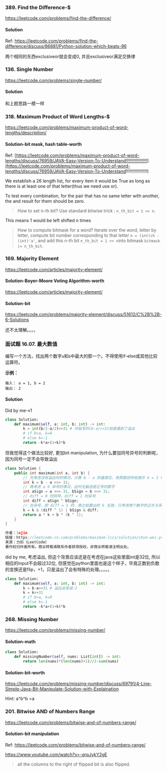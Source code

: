 ### 389. Find the Difference-$

https://leetcode.com/problems/find-the-difference/

#### Solution

Ref: https://leetcode.com/problems/find-the-difference/discuss/86881/Python-solution-which-beats-96

两个相同的东西exclusiveor就会变成0, 并且exclusiveor满足交换律



### 136. Single Number

https://leetcode.com/problems/single-number/

#### Solution

和上题思路一模一样



### 318. Maximum Product of Word Lengths-$

https://leetcode.com/problems/maximum-product-of-word-lengths/description/

#### Solution-bit mask, hash table-worth

Ref: [https://leetcode.com/problems/maximum-product-of-word-lengths/discuss/76959/JAVA-Easy-Version-To-Understand!!!!!!!!!!!!!!!!!](https://leetcode.com/problems/maximum-product-of-word-lengths/discuss/76959/JAVA-Easy-Version-To-Understand!!!!!!!!!!!!!!!!!)

We establish a 26 length list, for every item it would be True as long as there is at least one of that letter(thus we need use or).

To test every combination, for the pair that has no same letter with another, the and result for them should be zero.

> How to set n-th bit? Use standard bitwise trick : `n_th_bit = 1 << n`.

This means 1 would be left shifted n times

> How to compute bitmask for a word? Iterate over the word, letter by letter, compute bit number corresponding to that letter `n = (int)ch - (int)'a'`, and add this n-th bit `n_th_bit = 1 << n`into bitmask `bitmask |= n_th_bit`.





### 169. Majority Element

https://leetcode.com/articles/majority-element/

#### Solution-Boyer-Moore Voting Algorithm-worth

https://leetcode.com/articles/majority-element/

#### Solution-bit

https://leetcode.com/problems/majority-element/discuss/51612/C%2B%2B-6-Solutions

还不太理解。。。。





### 面试题 16.07. 最大数值



编写一个方法，找出两个数字`a`和`b`中最大的那一个。不得使用if-else或其他比较运算符。

**示例：**

```
输入： a = 1, b = 2
输出： 2
```

#### Solution

Did by me-v1

```python
class Solution:
    def maximum(self, a: int, b: int) -> int:
        k = int(b/2-a/2)>>31 # 开始写的(b-a)>>31但是遇到了溢出
        # if b>a, k=0
        # else k=-1
        return -k*a+(1+k)*b
```

但我觉得这个做法比较好, 更加bit manipulation, 为什么要加同号异号的判断呢，因为同号一定不会导致溢出

```c++
class Solution {
    public int maximum(int a, int b) {
        // 先考虑没有溢出时的情况，计算 b - a 的最高位，依照题目所给提示 k = 1 时 a > b，即 b - a 为负
        int k = b - a >>> 31;
        // 再考虑 a b 异号的情况，此时无脑选是正号的数字
        int aSign = a >>> 31, bSign = b >>> 31;
        // diff = 0 时同号，diff = 1 时异号
        int diff = aSign ^ bSign;
        // 在异号，即 diff = 1 时，使之前算出的 k 无效，只考虑两个数字的正负关系
        k = k & (diff ^ 1) | bSign & diff;
        return a * k + b * (k ^ 1);
    }
}

作者：1ujin
链接：https://leetcode-cn.com/problems/maximum-lcci/solution/chun-wei-yun-suan-bu-yong-longzhuan-huan-bu-yong-n/
来源：力扣（LeetCode）
著作权归作者所有。商业转载请联系作者获得授权，非商业转载请注明出处。
```

did by me, 考虑溢出, 但这个背景应该还是在考虑在java这些里面int是32位, 所以相应的input不会超过32位, 但感觉在python里面也是这个样子，毕竟正数到负数的变换还是flip，+1，只是溢出了会有特殊的处理。。。。。

```python
class Solution:
    def maximum(self, a: int, b: int) -> int:
        k = b-a>>31 # 溢出会变成-2
        k = k>>31
        # if b>a, k=0
        # else k=-1
        return -k*a+(1+k)*b
```



### 268. Missing Number

https://leetcode.com/problems/missing-number/

#### Solution-math

```python
class Solution:
    def missingNumber(self, nums: List[int]) -> int:
        return len(nums)*(len(nums)+1)//2-sum(nums)
```



#### Solution-bit-worth

https://leetcode.com/problems/missing-number/discuss/69791/4-Line-Simple-Java-Bit-Manipulate-Solution-with-Explaination

Hint:  a^b^b =a





### 201. Bitwise AND of Numbers Range

https://leetcode.com/problems/bitwise-and-of-numbers-range/

#### Solution-bit manipulation

Ref: https://leetcode.com/problems/bitwise-and-of-numbers-range/

https://www.youtube.com/watch?v=-qrpJykY2gE

> all the columns to the right of flipped bit is also flipped.